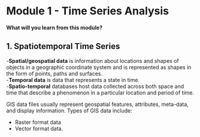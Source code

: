 # Module 1 - Time Series Analysis 

**What will you learn from this module?**

## 1. Spatiotemporal Time Series 

-**Spatial/geospatial data** is information about locations and shapes of objects in a geographic coordinate system and is represented as shapes in the form of points, paths and surfaces. <br>
-**Temporal data** is data that represents a state in time. <br>
-**Spatio-temporal** databases host data collected across both space and time that describe a phenomenon in a particular location and period of time. 

GIS data files usually represent geospatial features, attributes, meta-data, and display information. Types of GIS data include:
- Raster format data <br>
- Vector format data. <br>

